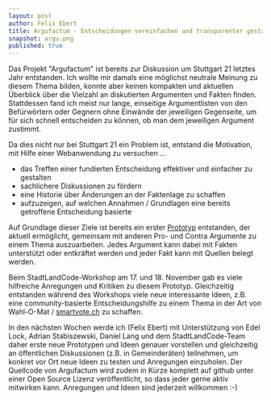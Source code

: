 ```yaml
---
layout: post
author: Felix Ebert
title: Argufactum - Entscheidungen vereinfachen und transparenter gestalten
snapshot: argu.png
published: true
---
```



Das Projekt "Argufactum" ist bereits zur Diskussion um Stuttgart 21
letztes Jahr entstanden. Ich wollte mir damals eine möglichst neutrale
Meinung zu diesem Thema bilden, konnte aber keinen kompakten und
aktuellen Überblick über die Vielzahl an diskutierten Argumenten und
Fakten finden.
Stattdessen fand ich meist nur lange, einseitige Argumentlisten von den
Befürwörtern oder Gegnern ohne Einwände der jeweiligen Gegenseite, um
für sich schnell entscheiden zu können, ob man dem jeweiligen Argument
zustimmt.

Da dies nicht nur bei Stuttgart 21 ein Problem ist, entstand die
Motivation, mit Hilfe einer Webanwendung zu versuchen ...
- das Treffen einer fundierten Entscheidung effektiver und einfacher zu
gestalten
- sachlichere Diskussionen zu fördern
- eine Historie über Änderungen an der Faktenlage zu schaffen
- aufzuzeigen, auf welchen Annahmen / Grundlagen eine bereits getroffene
Entscheidung basierte

Auf Grundlage dieser Ziele ist bereits ein erster <a href="http://argufactum.de">Prototyp</a>
entstanden, der aktuell ermöglicht, gemeinsam mit anderen Pro- und Contra Argumente zu 
einem Thema auszuarbeiten. Jedes Argument kann dabei mit Fakten unterstützt oder entkräftet 
werden und jeder Fakt kann mit Quellen belegt werden.

Beim StadtLandCode-Workshop am 17. und 18. November gab es viele
hilfreiche Anregungen und Kritiken zu diesem Prototyp.
Gleichzeitig entstanden während des Workshops viele neue interessante
Ideen, z.B. eine community-basierte Entscheidungshilfe zu einem Thema in
der Art von Wahl-O-Mat / <a href="http://smartvote.ch/"> smartvote.ch</a> zu schaffen.

In den nächsten Wochen werde ich (Felix Ebert) mit Unterstützung von
Edel Lock, Adrian Stabiszewski, Daniel Lang und dem StadtLandCode-Team
daher erste neue Prototypen und Ideen genauer vorstellen und
gleichzeitig an öffentlichen Diskussionen (z.B. in Gemeinderäten)
teilnehmen, um konkret vor Ort neue Ideen zu testen und Anregungen
einzuholen.
Der Quellcode von Argufactum wird zudem in Kürze komplett auf github
unter einer Open Source Lizenz veröffentlicht, so dass jeder gerne aktiv
mitwirken kann.
Anregungen und Ideen sind jederzeit willkommen :-)